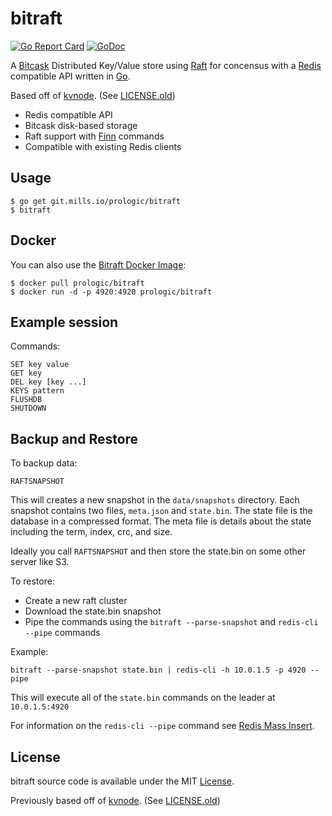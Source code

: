 # bitraft

[![Go Report Card](https://goreportcard.com/badge/yunginnanet/bitraft)](https://goreportcard.com/report/yunginnanet/bitraft)
[![GoDoc](https://godoc.org/git.tcp.direct/kayos/bitraft?status.svg)](https://pkg.go.dev/git.tcp.direct/kayos/bitraft)

A [Bitcask](https://git.mills.io/prologic/bitcask) Distributed Key/Value store
using [Raft](https://github.com/hashicorp/raft) for concensus with a
[Redis](https://redis.org) compatible API written in [Go](https://golang.org).

Based off of [kvnode](https://github.com/tidwall/kvnode).
(See [LICENSE.old](/LICENSE.old))

- Redis compatible API
- Bitcask disk-based storage
- Raft support with [Finn](https://github.com/tidwall/finn) commands
- Compatible with existing Redis clients

## Usage

```#!bash
$ go get git.mills.io/prologic/bitraft
$ bitraft
```

## Docker

You can also use the [Bitraft Docker Image](https://cloud.docker.com/u/prologic/repository/docker/prologic/bitraft):

```#!bash
$ docker pull prologic/bitraft
$ docker run -d -p 4920:4920 prologic/bitraft
```

## Example session

Commands:

```
SET key value
GET key
DEL key [key ...]
KEYS pattern
FLUSHDB
SHUTDOWN
```

## Backup and Restore

To backup data:
```
RAFTSNAPSHOT
```
This will creates a new snapshot in the `data/snapshots` directory.
Each snapshot contains two files, `meta.json` and `state.bin`.
The state file is the database in a compressed format. 
The meta file is details about the state including the term, index, crc, and size.

Ideally you call `RAFTSNAPSHOT` and then store the state.bin on some other server like S3.

To restore:
- Create a new raft cluster
- Download the state.bin snapshot
- Pipe the commands using the `bitraft --parse-snapshot` and `redis-cli --pipe` commands

Example:
```
bitraft --parse-snapshot state.bin | redis-cli -h 10.0.1.5 -p 4920 --pipe
```

This will execute all of the `state.bin` commands on the leader at `10.0.1.5:4920`


For information on the `redis-cli --pipe` command see [Redis Mass Insert](https://redis.io/topics/mass-insert).

## License

bitraft source code is available under the MIT [License](/LICENSE).

Previously based off of [kvnode](https://github.com/tidwall/kvnode).
(See [LICENSE.old](/LICENSE.old))
